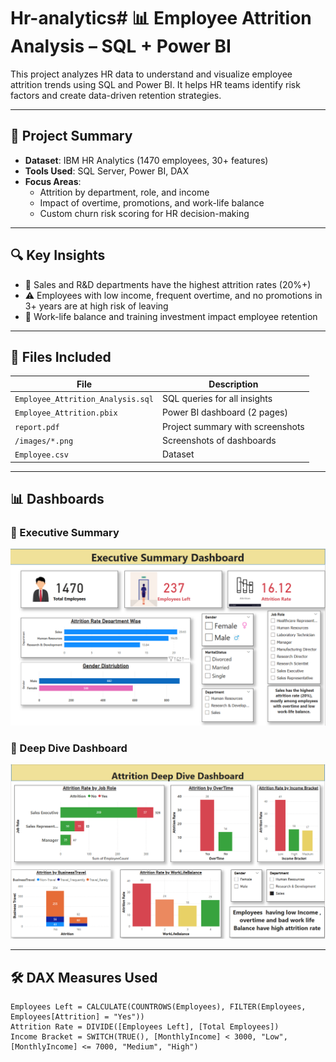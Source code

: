 # Hr-analytics# 📊 Employee Attrition Analysis – SQL + Power BI

This project analyzes HR data to understand and visualize employee attrition trends using SQL and Power BI. It helps HR teams identify risk factors and create data-driven retention strategies.

---

## 🧩 Project Summary

- **Dataset**: IBM HR Analytics (1470 employees, 30+ features)
- **Tools Used**: SQL Server, Power BI, DAX
- **Focus Areas**:
  - Attrition by department, role, and income
  - Impact of overtime, promotions, and work-life balance
  - Custom churn risk scoring for HR decision-making

---

## 🔍 Key Insights

- 💼 Sales and R&D departments have the highest attrition rates (20%+)
- ⚠️ Employees with low income, frequent overtime, and no promotions in 3+ years are at high risk of leaving
- 🧘 Work-life balance and training investment impact employee retention

---

## 📁 Files Included

| File                                | Description                            |
|-------------------------------------|----------------------------------------|
| `Employee_Attrition_Analysis.sql`   | SQL queries for all insights           |
| `Employee_Attrition.pbix`           | Power BI dashboard (2 pages)           |
| `report.pdf`                        | Project summary with screenshots       |
| `/images/*.png`                     | Screenshots of dashboards              |
| `Employee.csv`                      | Dataset 

---

## 📊 Dashboards

### 📌 Executive Summary
![Executive Dashboard](executive_dashboard.png)

### 📌 Deep Dive Dashboard
![Deep Dive Dashboard](Deep_Dive_Dashboard.png)

---

## 🛠 DAX Measures Used

```DAX
Employees Left = CALCULATE(COUNTROWS(Employees), FILTER(Employees, Employees[Attrition] = "Yes"))
Attrition Rate = DIVIDE([Employees Left], [Total Employees])
Income Bracket = SWITCH(TRUE(), [MonthlyIncome] < 3000, "Low", [MonthlyIncome] <= 7000, "Medium", "High")
